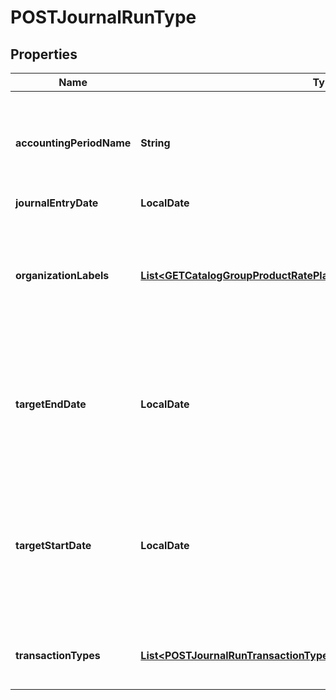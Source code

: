 

# POSTJournalRunType


## Properties

| Name | Type | Description | Notes |
|------------ | ------------- | ------------- | -------------|
|**accountingPeriodName** | **String** | Name of the accounting period.  This field determines the target start and end dates of the journal run.  Required if you do not include &#x60;targetStartDate&#x60; and &#x60;targetEndDate&#x60;.  |  [optional] |
|**journalEntryDate** | **LocalDate** | Date of the journal entry.  |  |
|**organizationLabels** | [**List&lt;GETCatalogGroupProductRatePlanResponseOrganizationLabelsInner&gt;**](GETCatalogGroupProductRatePlanResponseOrganizationLabelsInner.md) | The organizations that this run is created for.   For each item in the array, either the &#x60;organizationId&#x60; or the &#x60;organizationName&#x60; field is required.  This field is only required when you have already turned on Multi-Org feature.  |  [optional] |
|**targetEndDate** | **LocalDate** | The target end date of the journal run.  If you include &#x60;accountingPeriodName&#x60;, the &#x60;targetEndDate&#x60; must be empty or the same as the end date of the accounting period specified in &#x60;accountingPeriodName&#x60;.  |  [optional] |
|**targetStartDate** | **LocalDate** | The target start date of the journal run.  Required if you include targetEndDate.  If you include &#x60;accountingPeriodName&#x60;, the &#x60;targetStartDate&#x60; must be empty or the same as the start date of the accounting period specified in &#x60;accountingPeriodName&#x60;.  |  [optional] |
|**transactionTypes** | [**List&lt;POSTJournalRunTransactionType&gt;**](POSTJournalRunTransactionType.md) | Transaction types included in the journal run.  You can include one or more transaction types.  |  |



